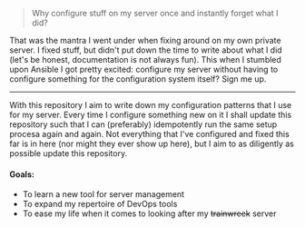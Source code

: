 > Why configure stuff on my server once and instantly forget what I did?

That was the mantra I went under when fixing around on my own private server.
I fixed stuff, but didn't put down the time to write about what I did (let's be honest, documentation is not always fun).
This when I stumbled upon Ansible I got pretty excited: configure my server without having to configure something for the configuration system itself?
Sign me up.

---

With this repository I aim to write down my configuration patterns that I use for my server.
Every time I configure something new on it I shall update this repository such that I can (preferably) idempotently run the same setup procesa again and again.
Not everything that I've configured and fixed this far is in here (nor might they ever show up here), but I aim to as diligently as possible update this repository.

#### Goals:

- To learn a new tool for server management
- To expand my repertoire of DevOps tools
- To ease my life when it comes to looking after my ~~trainwreck~~ server
